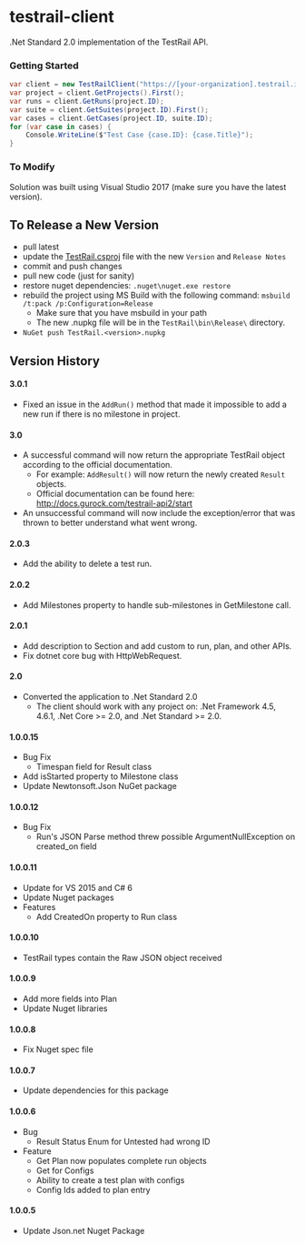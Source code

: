 testrail-client
===============

.Net Standard 2.0 implementation of the TestRail API.

### Getting Started

```C#
var client = new TestRailClient("https://[your-organization].testrail.io", username, password);
var project = client.GetProjects().First();
var runs = client.GetRuns(project.ID);
var suite = client.GetSuites(project.ID).First();
var cases = client.GetCases(project.ID, suite.ID);
for (var case in cases) {
    Console.WriteLine($"Test Case {case.ID}: {case.Title}");
}
```

### To Modify

Solution was built using Visual Studio 2017 (make sure you have the latest version).

## To Release a New Version
- pull latest
- update the [TestRail.csproj](TestRail/TestRail.csproj) file with the new `Version` and `Release Notes`
- commit and push changes
- pull new code (just for sanity)
- restore nuget dependencies: `.nuget\nuget.exe restore`
- rebuild the project using MS Build with the following command: `msbuild /t:pack /p:Configuration=Release`
  - Make sure that you have msbuild in your path
  - The new .nupkg file will be in the `TestRail\bin\Release\` directory.
- `NuGet push TestRail.<version>.nupkg`

## Version History
#### 3.0.1
- Fixed an issue in the `AddRun()` method that made it impossible to add a new run if there is no milestone in project.
#### 3.0
- A successful command will now return the appropriate TestRail object according to the official documentation.
  - For example: `AddResult()` will now return the newly created `Result` objects.
  - Official documentation can be found here: http://docs.gurock.com/testrail-api2/start
- An unsuccessful command will now include the exception/error that was thrown to better understand what went wrong.
#### 2.0.3
- Add the ability to delete a test run.
#### 2.0.2
- Add Milestones property to handle sub-milestones in GetMilestone call.
#### 2.0.1
- Add description to Section and add custom to run, plan, and other APIs.
- Fix dotnet core bug with HttpWebRequest.
#### 2.0
- Converted the application to .Net Standard 2.0
  - The client should work with any project on: .Net Framework 4.5, 4.6.1, .Net Core &gt;= 2.0, and .Net Standard &gt;= 2.0.
#### 1.0.0.15
- Bug Fix
  - Timespan field for Result class
- Add isStarted property to Milestone class
- Update Newtonsoft.Json NuGet package
#### 1.0.0.12
- Bug Fix
  - Run's JSON Parse method threw possible ArgumentNullException on created_on field
#### 1.0.0.11
- Update for VS 2015 and C# 6
- Update Nuget packages
- Features
  - Add CreatedOn property to Run class
#### 1.0.0.10
- TestRail types contain the Raw JSON object received
#### 1.0.0.9
- Add more fields into Plan
- Update Nuget libraries
#### 1.0.0.8
- Fix Nuget spec file
#### 1.0.0.7
- Update dependencies for this package
#### 1.0.0.6
- Bug
  - Result Status Enum for Untested had wrong ID
- Feature
  - Get Plan now populates complete run objects
  - Get for Configs
  - Ability to create a test plan with configs
  - Config Ids added to plan entry
#### 1.0.0.5
- Update Json.net Nuget Package
